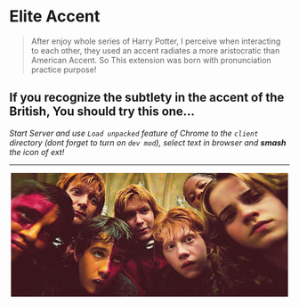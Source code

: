 # Elite Accent

> After enjoy whole series of Harry Potter, I perceive when interacting to each other, they used an accent radiates a more aristocratic than American Accent. So This extension was born with pronunciation practice purpose!

## If you recognize the subtlety in the accent of the British, You should try this one...

*Start Server and use `Load unpacked` feature of Chrome to the `client` directory (dont forget to turn on `dev mod`), select text in browser and **smash** the icon of ext!*

---

<p align="center">
  <img src="./asserts/68747470733a2f2f632e74656e6f722e636f6d2f5474377a505f4449776d5541414141432f776561736c65792d7477696e732e676966.gif" />
</p>
